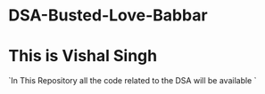 # DSA-Busted-Love-Babbar

<h1> This is Vishal Singh </h1>
`In This Repository all the code related to the DSA will be available `
